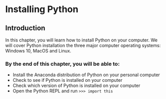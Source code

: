 
# Installing Python
## Introduction
In this chapter, you will learn how to install Python on your computer. We will cover Python installation the three major computer operating systems: Windows 10, MacOS and Linux.
### By the end of this chapter, you will be able to:

* Install the Anaconda distribution of Python on your personal computer
* Check to see if Python is installed on your computer
* Check which version of Python is installed on your computer
* Open the Python REPL and run ```>>> import this```
 

